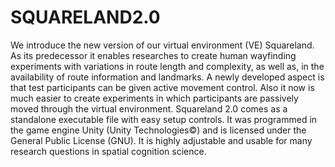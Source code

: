 SQUARELAND2.0
=============

We introduce the new version of our virtual environment (VE) Squareland. As its predecessor it enables researches to create human wayfinding experiments with variations in route length and complexity, as well as, in the availability of route information and landmarks. A newly developed aspect is that test participants can be given active movement control. Also it now is much easier to create experiments in which participants are passively moved through the virtual environment. Squareland 2.0 comes as a standalone executable file with easy setup controls. It was programmed in the game engine Unity (Unity Technologies©) and is licensed under the General Public License (GNU). It is highly adjustable and usable for many research questions in spatial cognition science.
